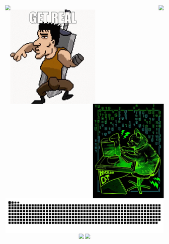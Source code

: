<div>
  <img align="left" src="https://github-readme-stats.vercel.app/api/top-langs/?username=AlanAcosta460&langs_count=20&theme=aura&hide=papyrus,tex,html,css,Jupyter%20Notebook,kotlin&layout=donut&exclude_repo=POO-Java-Doc" />
  <img align="right" src="https://raw.githubusercontent.com/AlanAcosta460/cf-stats/main/output/light_card.svg#gh-dark-mode-only" />
</div>

<!--
<p align="center"> <img src="https://leetcard.jacoblin.cool/AlanAcosta460" />
-->

<p>
  
</p>
  
<div>
  <img align="left" src="get-real.gif" alt= "GIF" height='300'/>
  <img align="right" src="hackerCat.jpg" alt="image" height="300"/>
</div>

<picture>
  <source media="(prefers-color-scheme: dark)" srcset="https://raw.githubusercontent.com/AlanAcosta460/AlanAcosta460/output/github-contribution-grid-snake-dark.svg">
  <source media="(prefers-color-scheme: light)" srcset="https://raw.githubusercontent.com/AlanAcosta460/AlanAcosta460/output/github-contribution-grid-snake.svg">
  <img alt="github contribution grid snake animation" src="https://raw.githubusercontent.com/AlanAcosta460/AlanAcosta460/output/github-contribution-grid-snake.svg">
</picture>

<div align="center">
  <img src="https://raw.githubusercontent.com/AlanAcosta460/cf-stats/main/output/max_rating.svg" />
  <img src="https://raw.githubusercontent.com/AlanAcosta460/cf-stats/main/output/rating.svg" />
</div>
